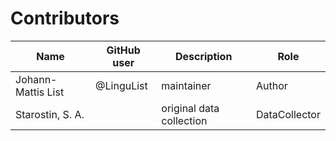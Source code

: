 # Contributors

Name | GitHub user | Description | Role
--- | --- | --- | ---
Johann-Mattis List | @LinguList | maintainer | Author
Starostin, S. A. | | original data collection | DataCollector 
 

